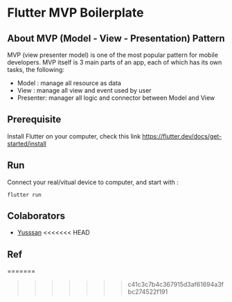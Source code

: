 # Flutter MVP Boilerplate 

## About MVP (Model - View - Presentation) Pattern
MVP (view presenter model) is one of the most popular pattern for mobile developers. MVP itself is 3 main parts of an app, each of which has its own tasks, the following:
- Model : manage all resource as data
- View : manage all view and event used by user
- Presenter: manager all logic and connector between Model and View

## Prerequisite 
Install Flutter on your computer, check this link https://flutter.dev/docs/get-started/install 

## Run
Connect your real/vitual device to computer, and start with :
```
flutter run
```


## Colaborators 

- [Yusssan](https://yussan.github.io)
<<<<<<< HEAD

## Ref 
=======
>>>>>>> c41c3c7b4c367915d3af61694a3fbc274522f191
